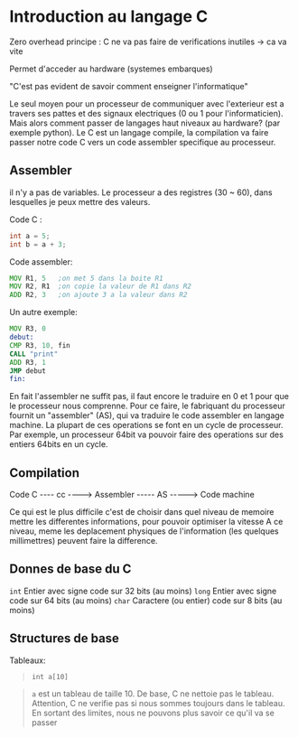 # Introduction au langage C

Zero overhead principe : C ne va pas faire de verifications inutiles -> ca va vite

Permet d'acceder au hardware (systemes embarques)

"C'est pas evident de savoir comment enseigner l'informatique"

Le seul moyen pour un processeur de communiquer avec l'exterieur est a travers ses pattes et des signaux electriques (0 ou 1 pour l'informaticien).
Mais alors comment passer de langages haut niveaux au hardware? (par exemple python). Le C est un langage compile, la compilation va faire passer notre code
C vers un code assembler specifique au processeur.

## Assembler

il n'y a pas de variables. Le processeur a des registres (30 ~ 60), dans lesquelles je peux mettre des valeurs.

Code C :
```C
int a = 5;
int b = a + 3;
```

Code assembler:
```asm
MOV R1, 5	;on met 5 dans la boite R1
MOV R2, R1	;on copie la valeur de R1 dans R2
ADD R2, 3	;on ajoute 3 a la valeur dans R2
```
Un autre exemple:
```asm
MOV R3, 0
debut:
CMP R3, 10, fin
CALL "print"
ADD R3, 1
JMP debut
fin:
```

En fait l'assembler ne suffit pas, il faut encore le traduire en 0 et 1 pour que le processeur nous comprenne.
Pour ce faire, le fabriquant du processeur fournit un "assembler" (AS), qui va traduire le code assembler en langage machine.
La plupart de ces operations se font en un cycle de processeur. Par exemple, un processeur 64bit va pouvoir faire des operations sur des
entiers 64bits en un cycle.

## Compilation

Code C  ---- cc ---->	Assembler   ----- AS ----->	Code machine

Ce qui est le plus difficile c'est de choisir dans quel niveau de memoire mettre les differentes informations, pour pouvoir optimiser la vitesse
A ce niveau, meme les deplacement physiques de l'information (les quelques millimettres) peuvent faire la difference.

## Donnes de base du C

`int` Entier avec signe code sur 32 bits (au moins)
`long` Entier avec signe code sur 64 bits (au moins)
`char` Caractere (ou entier) code sur 8 bits (au moins)

## Structures de base

Tableaux:
> `int a[10]`

>`a` est un tableau de taille 10. De base, C ne nettoie pas le tableau. Attention, C ne verifie pas si nous sommes toujours dans le tableau. En sortant des limites, nous ne pouvons plus savoir ce qu'il va se passer
